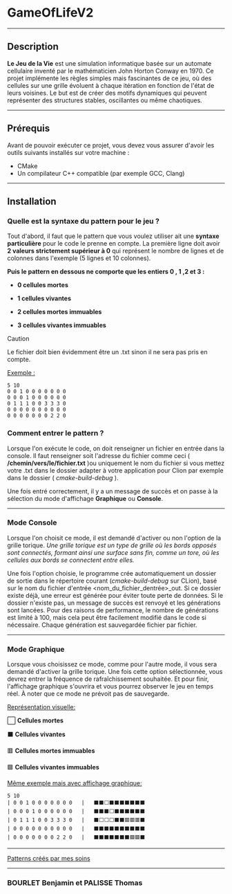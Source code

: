 # **GameOfLifeV2**

---

## **Description**
**Le Jeu de la Vie** est une simulation informatique basée sur un automate cellulaire inventé par le mathématicien John Horton Conway en 1970. Ce projet implémente les règles simples mais fascinantes de ce jeu, où des cellules sur une grille évoluent à chaque itération en fonction de l'état de leurs voisines. Le but est de créer des motifs dynamiques qui peuvent représenter des structures stables, oscillantes ou même chaotiques.

---

## **Prérequis**
Avant de pouvoir exécuter ce projet, vous devez vous assurer d'avoir les outils suivants installés sur votre machine :

- CMake
- Un compilateur C++ compatible (par exemple GCC, Clang)

---

## **Installation**

### **Quelle est la syntaxe du pattern pour le jeu ?**

Tout d'abord, il faut que le pattern que vous voulez utiliser ait une **syntaxe particulière** pour le code le prenne en compte. La première ligne doit avoir **2 valeurs strictement supérieur à 0** qui représent le nombre de lignes et de colonnes dans l'exemple (5 lignes et 10 colonnes). 

**Puis le pattern en dessous ne comporte que les entiers 0 , 1 ,2 et 3 :**

 + **0 cellules mortes**

 + **1 cellules vivantes**

 + **2 cellules mortes immuables**

 + **3 cellules vivantes immuables**

> [!CAUTION]
> Le fichier doit bien évidemment être un .txt sinon il ne sera pas pris en compte.

<ins> Exemple : </ins>

```plaintext
5 10
0 0 1 0 0 0 0 0 0 0
0 0 0 1 0 0 0 0 0 0
0 1 1 1 0 0 3 3 3 0
0 0 0 0 0 0 0 0 0 0
0 0 0 0 0 0 0 2 2 0
````

### **Comment entrer le pattern ?**

Lorsque l'on exécute le code, on doit renseigner un fichier en entrée dans la console. Il faut renseigner soit l'adresse du fichier comme ceci ( **/chemin/vers/le/fichier.txt** )ou uniquement le nom du fichier si vous mettez votre .txt dans le dossier adapter à votre application pour Clion par exemple dans le dossier ( *cmake-build-debug* ).

Une fois entré correctement, il y a un message de succès et on passe à la sélection du mode d'affichage **Graphique** ou **Console**.

---

### **Mode Console**
Lorsque l'on choisit ce mode, il est demandé d'activer ou non l'option de la grille torique. *Une grille torique est un type de grille où les bords opposés sont connectés, formant ainsi une surface sans fin, comme un tore, où les cellules aux bords se connectent entre elles.*

Une fois l'option choisie, le programme crée automatiquement un dossier de sortie dans le répertoire courant (*cmake-build-debug* sur CLion), basé sur le nom du fichier d'entrée <nom_du_fichier_dentrée>_out. Si ce dossier existe déjà, une erreur est générée pour éviter toute perte de données. Si le dossier n'existe pas, un message de succès est renvoyé et les générations sont lancées. Pour des raisons de performance, le nombre de générations est limité à 100, mais cela peut être facilement modifié dans le code si nécessaire. Chaque génération est sauvegardée fichier par fichier.

---

### **Mode Graphique**
Lorsque vous choisissez ce mode, comme pour l'autre mode, il vous sera demandé d'activer la grille torique. Une fois cette option sélectionnée, vous devrez entrer la fréquence de rafraîchissement souhaitée. Et pour finir, l'affichage graphique s'ouvrira et vous pourrez observer le jeu en temps réel. À noter que ce mode ne prévoit pas de sauvegarde.

<ins> Représentation visuelle: </ins>

⬜️ **Cellules mortes**

⬛️ **Cellules vivantes**

🟥 **Cellules mortes immuables**

🟩 **Cellules vivantes immuables**

<ins> Même exemple mais avec affichage graphique: </ins>

```plaintext
5 10
| 0 0 1 0 0 0 0 0 0 0   |   ⬛️⬛️⬜️⬛️⬛️⬛️⬛️⬛️⬛️⬛️
| 0 0 0 1 0 0 0 0 0 0   |   ⬛️⬛️⬛️⬜️⬛️⬛️⬛️⬛️⬛️⬛️
| 0 1 1 1 0 0 3 3 3 0   |   ⬛️⬜️⬜️⬜️⬛️⬛️🟥🟥🟥⬛️
| 0 0 0 0 0 0 0 0 0 0   |   ⬛️⬛️⬛️⬛️⬛️⬛️⬛️⬛️⬛️⬛️
| 0 0 0 0 0 0 0 2 2 0   |   ⬛️⬛️⬛️⬛️⬛️⬛️⬛️🟩🟩⬛️
````


---

 [Patterns créés par mes soins](https://drive.google.com/drive/folders/1abUCeNt5N0Q2OFq-pnItLVtpspVcLbbx?usp=drive_link)

---

### BOURLET Benjamin et PALISSE Thomas
